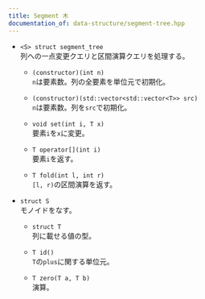 ```yaml
---
title: Segment 木
documentation_of: data-structure/segment-tree.hpp
---
```


- `<S> struct segment_tree`  
  列への一点変更クエリと区間演算クエリを処理する。

  - `(constructor)(int n)`  
    `n`は要素数。列の全要素を単位元で初期化。
  
  - `(constructor)(std::vector<std::vector<T>> src)`  
    `n`は要素数。列を`src`で初期化。

  - `void set(int i, T x)`  
    要素`i`を`x`に変更。
  
  - `T operator[](int i)`  
    要素`i`を返す。
  
  - `T fold(int l, int r)`  
    `[l, r)`の区間演算を返す。

- `struct S`  
  モノイドをなす。
  - `struct T`  
    列に載せる値の型。

  - `T id()`  
    `T`の`plus`に関する単位元。
  
  - `T zero(T a, T b)`  
    演算。